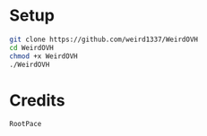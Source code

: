 # Setup
```sh
git clone https://github.com/weird1337/WeirdOVH
cd WeirdOVH
chmod +x WeirdOVH
./WeirdOVH

```

# Credits
```sh
RootPace
```
